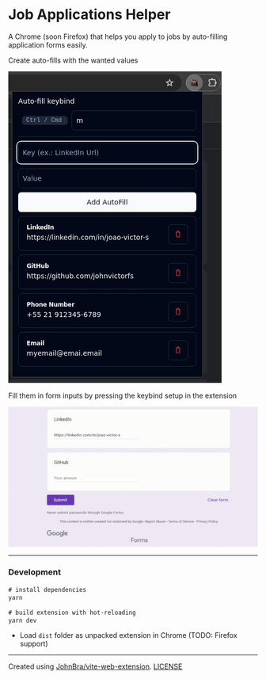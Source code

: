 # Job Applications Helper

A Chrome (soon Firefox) that helps you apply to jobs by auto-filling application forms easily.

Create auto-fills with the wanted values

![Options](images/popup-example.png)

Fill them in form inputs by pressing the keybind setup in the extension

![Usage Example](images/usage-example.gif)

---

### Development

```
# install dependencies
yarn
```

```
# build extension with hot-reloading
yarn dev
```

- Load `dist` folder as unpacked extension in Chrome (TODO: Firefox support)

---

Created using [JohnBra/vite-web-extension](https://github.com/JohnBra/vite-web-extension). [LICENSE](https://github.com/JohnBra/vite-web-extension/blob/2297111d66cce8ade90191cec1b539f6dfbc04cc/LICENSE)
